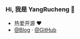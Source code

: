 ### Hi, 我是 YangRucheng 👋

+ 热爱开源 ❤️
+ [@Blog](https://blog.yangrucheng.top) · [@GitHub](https://github.com/YangRucheng)